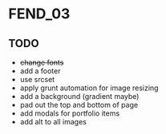 # FEND_03

## TODO
- ~~change fonts~~
- add a footer
- use srcset
- apply grunt automation for image resizing
- add a background (gradient maybe)
- pad out the top and bottom of page
- add modals for portfolio items
- add alt to all images
